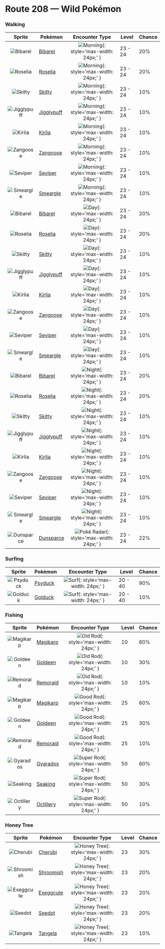 # Route 208 — Wild Pokémon

### Walking

| Sprite | Pokémon | Encounter Type | Level | Chance |
|:------:|---------|:--------------:|-------|--------|
| ![Bibarel](../../assets/sprites/bibarel/front.gif "Bibarel") | [Bibarel](../../pokemon/bibarel.md/) | ![Morning](../../assets/encounter_types/morning.png "Morning"){: style='max-width: 24px;' } | 23 - 24 | 20% |
| ![Roselia](../../assets/sprites/roselia/front.gif "Roselia") | [Roselia](../../pokemon/roselia.md/) | ![Morning](../../assets/encounter_types/morning.png "Morning"){: style='max-width: 24px;' } | 23 - 24 | 20% |
| ![Skitty](../../assets/sprites/skitty/front.gif "Skitty") | [Skitty](../../pokemon/skitty.md/) | ![Morning](../../assets/encounter_types/morning.png "Morning"){: style='max-width: 24px;' } | 23 - 24 | 10% |
| ![Jigglypuff](../../assets/sprites/jigglypuff/front.gif "Jigglypuff") | [Jigglypuff](../../pokemon/jigglypuff.md/) | ![Morning](../../assets/encounter_types/morning.png "Morning"){: style='max-width: 24px;' } | 23 - 24 | 10% |
| ![Kirlia](../../assets/sprites/kirlia/front.gif "Kirlia") | [Kirlia](../../pokemon/kirlia.md/) | ![Morning](../../assets/encounter_types/morning.png "Morning"){: style='max-width: 24px;' } | 23 - 24 | 10% |
| ![Zangoose](../../assets/sprites/zangoose/front.gif "Zangoose") | [Zangoose](../../pokemon/zangoose.md/) | ![Morning](../../assets/encounter_types/morning.png "Morning"){: style='max-width: 24px;' } | 23 - 24 | 10% |
| ![Seviper](../../assets/sprites/seviper/front.gif "Seviper") | [Seviper](../../pokemon/seviper.md/) | ![Morning](../../assets/encounter_types/morning.png "Morning"){: style='max-width: 24px;' } | 23 - 24 | 10% |
| ![Smeargle](../../assets/sprites/smeargle/front.gif "Smeargle") | [Smeargle](../../pokemon/smeargle.md/) | ![Morning](../../assets/encounter_types/morning.png "Morning"){: style='max-width: 24px;' } | 23 - 24 | 10% |
| ![Bibarel](../../assets/sprites/bibarel/front.gif "Bibarel") | [Bibarel](../../pokemon/bibarel.md/) | ![Day](../../assets/encounter_types/day.png "Day"){: style='max-width: 24px;' } | 23 - 24 | 20% |
| ![Roselia](../../assets/sprites/roselia/front.gif "Roselia") | [Roselia](../../pokemon/roselia.md/) | ![Day](../../assets/encounter_types/day.png "Day"){: style='max-width: 24px;' } | 23 - 24 | 20% |
| ![Skitty](../../assets/sprites/skitty/front.gif "Skitty") | [Skitty](../../pokemon/skitty.md/) | ![Day](../../assets/encounter_types/day.png "Day"){: style='max-width: 24px;' } | 23 - 24 | 10% |
| ![Jigglypuff](../../assets/sprites/jigglypuff/front.gif "Jigglypuff") | [Jigglypuff](../../pokemon/jigglypuff.md/) | ![Day](../../assets/encounter_types/day.png "Day"){: style='max-width: 24px;' } | 23 - 24 | 10% |
| ![Kirlia](../../assets/sprites/kirlia/front.gif "Kirlia") | [Kirlia](../../pokemon/kirlia.md/) | ![Day](../../assets/encounter_types/day.png "Day"){: style='max-width: 24px;' } | 23 - 24 | 10% |
| ![Zangoose](../../assets/sprites/zangoose/front.gif "Zangoose") | [Zangoose](../../pokemon/zangoose.md/) | ![Day](../../assets/encounter_types/day.png "Day"){: style='max-width: 24px;' } | 23 - 24 | 10% |
| ![Seviper](../../assets/sprites/seviper/front.gif "Seviper") | [Seviper](../../pokemon/seviper.md/) | ![Day](../../assets/encounter_types/day.png "Day"){: style='max-width: 24px;' } | 23 - 24 | 10% |
| ![Smeargle](../../assets/sprites/smeargle/front.gif "Smeargle") | [Smeargle](../../pokemon/smeargle.md/) | ![Day](../../assets/encounter_types/day.png "Day"){: style='max-width: 24px;' } | 23 - 24 | 10% |
| ![Bibarel](../../assets/sprites/bibarel/front.gif "Bibarel") | [Bibarel](../../pokemon/bibarel.md/) | ![Night](../../assets/encounter_types/night.png "Night"){: style='max-width: 24px;' } | 23 - 24 | 20% |
| ![Roselia](../../assets/sprites/roselia/front.gif "Roselia") | [Roselia](../../pokemon/roselia.md/) | ![Night](../../assets/encounter_types/night.png "Night"){: style='max-width: 24px;' } | 23 - 24 | 20% |
| ![Skitty](../../assets/sprites/skitty/front.gif "Skitty") | [Skitty](../../pokemon/skitty.md/) | ![Night](../../assets/encounter_types/night.png "Night"){: style='max-width: 24px;' } | 23 - 24 | 10% |
| ![Jigglypuff](../../assets/sprites/jigglypuff/front.gif "Jigglypuff") | [Jigglypuff](../../pokemon/jigglypuff.md/) | ![Night](../../assets/encounter_types/night.png "Night"){: style='max-width: 24px;' } | 23 - 24 | 10% |
| ![Kirlia](../../assets/sprites/kirlia/front.gif "Kirlia") | [Kirlia](../../pokemon/kirlia.md/) | ![Night](../../assets/encounter_types/night.png "Night"){: style='max-width: 24px;' } | 23 - 24 | 10% |
| ![Zangoose](../../assets/sprites/zangoose/front.gif "Zangoose") | [Zangoose](../../pokemon/zangoose.md/) | ![Night](../../assets/encounter_types/night.png "Night"){: style='max-width: 24px;' } | 23 - 24 | 10% |
| ![Seviper](../../assets/sprites/seviper/front.gif "Seviper") | [Seviper](../../pokemon/seviper.md/) | ![Night](../../assets/encounter_types/night.png "Night"){: style='max-width: 24px;' } | 23 - 24 | 10% |
| ![Smeargle](../../assets/sprites/smeargle/front.gif "Smeargle") | [Smeargle](../../pokemon/smeargle.md/) | ![Night](../../assets/encounter_types/night.png "Night"){: style='max-width: 24px;' } | 23 - 24 | 10% |
| ![Dunsparce](../../assets/sprites/dunsparce/front.gif "Dunsparce") | [Dunsparce](../../pokemon/dunsparce.md/) | ![Poké Radar](../../assets/encounter_types/poke_radar.png "Poké Radar"){: style='max-width: 24px;' } | 23 - 24 | 22% |

### Surfing

| Sprite | Pokémon | Encounter Type | Level | Chance |
|:------:|---------|:--------------:|-------|--------|
| ![Psyduck](../../assets/sprites/psyduck/front.gif "Psyduck") | [Psyduck](../../pokemon/psyduck.md/) | ![Surf](../../assets/encounter_types/surf.png "Surf"){: style='max-width: 24px;' } | 20 - 40 | 90% |
| ![Golduck](../../assets/sprites/golduck/front.gif "Golduck") | [Golduck](../../pokemon/golduck.md/) | ![Surf](../../assets/encounter_types/surf.png "Surf"){: style='max-width: 24px;' } | 20 - 40 | 10% |

### Fishing

| Sprite | Pokémon | Encounter Type | Level | Chance |
|:------:|---------|:--------------:|-------|--------|
| ![Magikarp](../../assets/sprites/magikarp/front.gif "Magikarp") | [Magikarp](../../pokemon/magikarp.md/) | ![Old Rod](../../assets/encounter_types/old_rod.png "Old Rod"){: style='max-width: 24px;' } | 10 | 60% |
| ![Goldeen](../../assets/sprites/goldeen/front.gif "Goldeen") | [Goldeen](../../pokemon/goldeen.md/) | ![Old Rod](../../assets/encounter_types/old_rod.png "Old Rod"){: style='max-width: 24px;' } | 10 | 30% |
| ![Remoraid](../../assets/sprites/remoraid/front.gif "Remoraid") | [Remoraid](../../pokemon/remoraid.md/) | ![Old Rod](../../assets/encounter_types/old_rod.png "Old Rod"){: style='max-width: 24px;' } | 10 | 10% |
| ![Magikarp](../../assets/sprites/magikarp/front.gif "Magikarp") | [Magikarp](../../pokemon/magikarp.md/) | ![Good Rod](../../assets/encounter_types/good_rod.png "Good Rod"){: style='max-width: 24px;' } | 25 | 60% |
| ![Goldeen](../../assets/sprites/goldeen/front.gif "Goldeen") | [Goldeen](../../pokemon/goldeen.md/) | ![Good Rod](../../assets/encounter_types/good_rod.png "Good Rod"){: style='max-width: 24px;' } | 25 | 30% |
| ![Remoraid](../../assets/sprites/remoraid/front.gif "Remoraid") | [Remoraid](../../pokemon/remoraid.md/) | ![Good Rod](../../assets/encounter_types/good_rod.png "Good Rod"){: style='max-width: 24px;' } | 25 | 10% |
| ![Gyarados](../../assets/sprites/gyarados/front.gif "Gyarados") | [Gyarados](../../pokemon/gyarados.md/) | ![Super Rod](../../assets/encounter_types/super_rod.png "Super Rod"){: style='max-width: 24px;' } | 50 | 60% |
| ![Seaking](../../assets/sprites/seaking/front.gif "Seaking") | [Seaking](../../pokemon/seaking.md/) | ![Super Rod](../../assets/encounter_types/super_rod.png "Super Rod"){: style='max-width: 24px;' } | 50 | 30% |
| ![Octillery](../../assets/sprites/octillery/front.gif "Octillery") | [Octillery](../../pokemon/octillery.md/) | ![Super Rod](../../assets/encounter_types/super_rod.png "Super Rod"){: style='max-width: 24px;' } | 50 | 10% |

### Honey Tree

| Sprite | Pokémon | Encounter Type | Level | Chance |
|:------:|---------|:--------------:|-------|--------|
| ![Cherubi](../../assets/sprites/cherubi/front.gif "Cherubi") | [Cherubi](../../pokemon/cherubi.md/) | ![Honey Tree](../../assets/encounter_types/honey_tree.png "Honey Tree"){: style='max-width: 24px;' } | 23 | 30% |
| ![Shroomish](../../assets/sprites/shroomish/front.gif "Shroomish") | [Shroomish](../../pokemon/shroomish.md/) | ![Honey Tree](../../assets/encounter_types/honey_tree.png "Honey Tree"){: style='max-width: 24px;' } | 23 | 20% |
| ![Exeggcute](../../assets/sprites/exeggcute/front.gif "Exeggcute") | [Exeggcute](../../pokemon/exeggcute.md/) | ![Honey Tree](../../assets/encounter_types/honey_tree.png "Honey Tree"){: style='max-width: 24px;' } | 23 | 20% |
| ![Seedot](../../assets/sprites/seedot/front.gif "Seedot") | [Seedot](../../pokemon/seedot.md/) | ![Honey Tree](../../assets/encounter_types/honey_tree.png "Honey Tree"){: style='max-width: 24px;' } | 23 | 20% |
| ![Tangela](../../assets/sprites/tangela/front.gif "Tangela") | [Tangela](../../pokemon/tangela.md/) | ![Honey Tree](../../assets/encounter_types/honey_tree.png "Honey Tree"){: style='max-width: 24px;' } | 23 | 10% |

